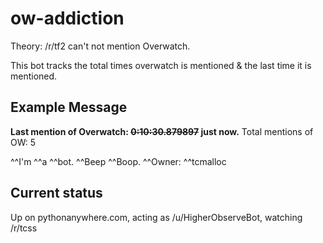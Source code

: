 # ow-addiction

Theory: /r/tf2 can't not mention Overwatch.

This bot tracks the total times overwatch is mentioned & the last time it is mentioned.

## Example Message

**Last mention of Overwatch: ~~0:10:30.879897~~ just now.**
Total mentions of OW: 5

^^I'm ^^a ^^bot. ^^Beep ^^Boop. ^^Owner: ^^tcmalloc

## Current status

Up on pythonanywhere.com, acting as /u/HigherObserveBot, watching /r/tcss
